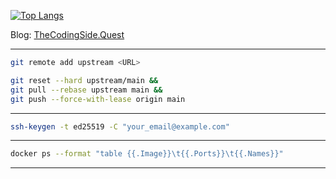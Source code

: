 [![Top Langs](https://github-readme-stats.vercel.app/api/top-langs/?username=CheeseCake87&layout=compact&theme=dark)](https://github.com/anuraghazra/github-readme-stats)

Blog:
[TheCodingSide.Quest](https://thecodingside.quest)

---

```bash
git remote add upstream <URL>
```

```bash
git reset --hard upstream/main &&
git pull --rebase upstream main &&
git push --force-with-lease origin main
```

---

```bash
ssh-keygen -t ed25519 -C "your_email@example.com"
```

---

```bash
docker ps --format "table {{.Image}}\t{{.Ports}}\t{{.Names}}"
```

---
